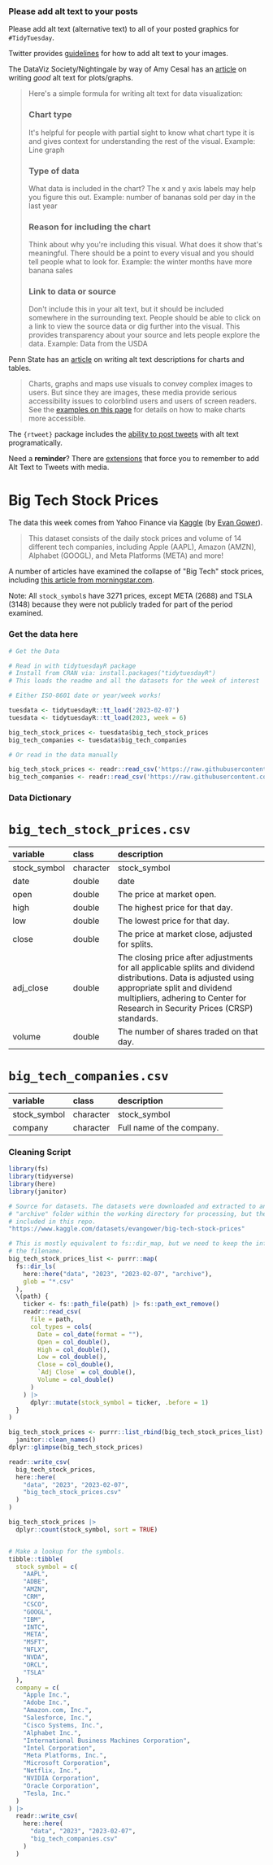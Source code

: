 ### Please add alt text to your posts

Please add alt text (alternative text) to all of your posted graphics for `#TidyTuesday`. 

Twitter provides [guidelines](https://help.twitter.com/en/using-twitter/picture-descriptions) for how to add alt text to your images.

The DataViz Society/Nightingale by way of Amy Cesal has an [article](https://medium.com/nightingale/writing-alt-text-for-data-visualization-2a218ef43f81) on writing _good_ alt text for plots/graphs.

> Here's a simple formula for writing alt text for data visualization:
> ### Chart type
> It's helpful for people with partial sight to know what chart type it is and gives context for understanding the rest of the visual.
> Example: Line graph
> ### Type of data
> What data is included in the chart? The x and y axis labels may help you figure this out.
> Example: number of bananas sold per day in the last year
> ### Reason for including the chart
> Think about why you're including this visual. What does it show that's meaningful. There should be a point to every visual and you should tell people what to look for.
> Example: the winter months have more banana sales
> ### Link to data or source
> Don't include this in your alt text, but it should be included somewhere in the surrounding text. People should be able to click on a link to view the source data or dig further into the visual. This provides transparency about your source and lets people explore the data.
> Example: Data from the USDA

Penn State has an [article](https://accessibility.psu.edu/images/charts/) on writing alt text descriptions for charts and tables.

> Charts, graphs and maps use visuals to convey complex images to users. But since they are images, these media provide serious accessibility issues to colorblind users and users of screen readers. See the [examples on this page](https://accessibility.psu.edu/images/charts/) for details on how to make charts more accessible.

The `{rtweet}` package includes the [ability to post tweets](https://docs.ropensci.org/rtweet/reference/post_tweet.html) with alt text programatically.

Need a **reminder**? There are [extensions](https://chrome.google.com/webstore/detail/twitter-required-alt-text/fpjlpckbikddocimpfcgaldjghimjiik/related) that force you to remember to add Alt Text to Tweets with media.

# Big Tech Stock Prices

The data this week comes from Yahoo Finance via [Kaggle](https://www.kaggle.com/datasets/evangower/big-tech-stock-prices) (by [Evan Gower](https://github.com/rfordatascience/tidytuesday/issues/509)).

> This dataset consists of the daily stock prices and volume of 14 different tech companies, including Apple (AAPL), Amazon (AMZN), Alphabet (GOOGL), and Meta Platforms (META) and more!

A number of articles have examined the collapse of "Big Tech" stock prices, including [this article from morningstar.com](https://www.morningstar.com/articles/1129535/5-charts-on-big-tech-stocks-collapse).

Note: All `stock_symbol`s have 3271 prices, except META (2688) and TSLA (3148) because they were not publicly traded for part of the period examined.

### Get the data here

```r
# Get the Data

# Read in with tidytuesdayR package 
# Install from CRAN via: install.packages("tidytuesdayR")
# This loads the readme and all the datasets for the week of interest

# Either ISO-8601 date or year/week works!

tuesdata <- tidytuesdayR::tt_load('2023-02-07')
tuesdata <- tidytuesdayR::tt_load(2023, week = 6)

big_tech_stock_prices <- tuesdata$big_tech_stock_prices
big_tech_companies <- tuesdata$big_tech_companies

# Or read in the data manually

big_tech_stock_prices <- readr::read_csv('https://raw.githubusercontent.com/rfordatascience/tidytuesday/main/data/2023/2023-02-07/big_tech_stock_prices.csv')
big_tech_companies <- readr::read_csv('https://raw.githubusercontent.com/rfordatascience/tidytuesday/main/data/2023/2023-02-07/big_tech_companies.csv')
```

### Data Dictionary

# `big_tech_stock_prices.csv`

|variable     |class     |description  |
|:------------|:---------|:------------|
|stock_symbol |character |stock_symbol |
|date         |double    |date         |
|open         |double    |The price at market open.|
|high         |double    |The highest price for that day.|
|low          |double    |The lowest price for that day.|
|close        |double    |The price at market close, adjusted for splits.|
|adj_close    |double    |The closing price after adjustments for all applicable splits and dividend distributions. Data is adjusted using appropriate split and dividend multipliers, adhering to Center for Research in Security Prices (CRSP) standards.|
|volume       |double    |The number of shares traded on that day.|

# `big_tech_companies.csv`

|variable     |class     |description  |
|:------------|:---------|:------------|
|stock_symbol |character |stock_symbol |
|company      |character |Full name of the company.|


### Cleaning Script

```r
library(fs)
library(tidyverse)
library(here)
library(janitor)

# Source for datasets. The datasets were downloaded and extracted to an
# "archive" folder within the working directory for processing, but they are not
# included in this repo.
"https://www.kaggle.com/datasets/evangower/big-tech-stock-prices"

# This is mostly equivalent to fs::dir_map, but we need to keep the info from
# the filename.
big_tech_stock_prices_list <- purrr::map(
  fs::dir_ls(
    here::here("data", "2023", "2023-02-07", "archive"),
    glob = "*.csv"
  ),
  \(path) {
    ticker <- fs::path_file(path) |> fs::path_ext_remove()
    readr::read_csv(
      file = path,
      col_types = cols(
        Date = col_date(format = ""),
        Open = col_double(),
        High = col_double(),
        Low = col_double(),
        Close = col_double(),
        `Adj Close` = col_double(),
        Volume = col_double()
      )
    ) |> 
      dplyr::mutate(stock_symbol = ticker, .before = 1)
  }
)

big_tech_stock_prices <- purrr::list_rbind(big_tech_stock_prices_list) |> 
  janitor::clean_names()
dplyr::glimpse(big_tech_stock_prices)

readr::write_csv(
  big_tech_stock_prices,
  here::here(
    "data", "2023", "2023-02-07",
    "big_tech_stock_prices.csv"
  )
)

big_tech_stock_prices |> 
  dplyr::count(stock_symbol, sort = TRUE)


# Make a lookup for the symbols.
tibble::tibble(
  stock_symbol = c(
    "AAPL",
    "ADBE",
    "AMZN",
    "CRM",
    "CSCO",
    "GOOGL",
    "IBM",
    "INTC",
    "META",
    "MSFT",
    "NFLX",
    "NVDA",
    "ORCL",
    "TSLA"
  ),
  company = c(
    "Apple Inc.",
    "Adobe Inc.",
    "Amazon.com, Inc.",
    "Salesforce, Inc.",
    "Cisco Systems, Inc.",
    "Alphabet Inc.",
    "International Business Machines Corporation",
    "Intel Corporation",
    "Meta Platforms, Inc.",
    "Microsoft Corporation",
    "Netflix, Inc.",
    "NVIDIA Corporation",
    "Oracle Corporation",
    "Tesla, Inc."
  )
) |> 
  readr::write_csv(
    here::here(
      "data", "2023", "2023-02-07",
      "big_tech_companies.csv"
    )
  )
```
